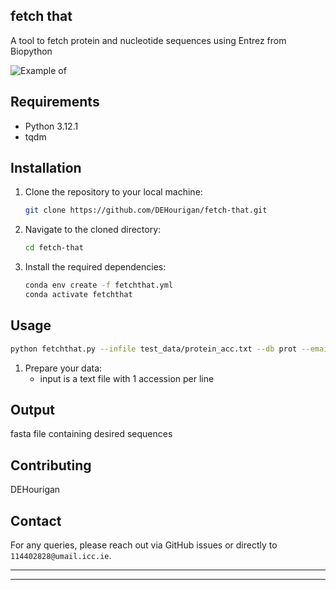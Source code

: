 ## fetch that
A tool to fetch protein and nucleotide sequences using Entrez from Biopython

![Example of](data/smash1.jpeg "Example Plot1")



## Requirements

- Python 3.12.1
- tqdm

## Installation

1. Clone the repository to your local machine:
    ```bash
    git clone https://github.com/DEHourigan/fetch-that.git
    ```
2. Navigate to the cloned directory:
    ```bash
    cd fetch-that
    ```
3. Install the required dependencies:
    ```bash
    conda env create -f fetchthat.yml
	conda activate fetchthat
    ```

## Usage
```bash
python fetchthat.py --infile test_data/protein_acc.txt --db prot --email   [email here] --outfile test_data/out.faa
```

1. Prepare your data:
    - input is a text file with 1 accession per line


## Output

fasta file containing desired sequences

## Contributing

DEHourigan
 
## Contact

For any queries, please reach out via GitHub issues or directly to `114402828@umail.icc.ie`.

---


---

